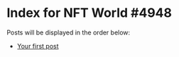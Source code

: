 # Index for NFT World #4948
Posts will be displayed in the order below:

- [Your first post](./001-first.md)

